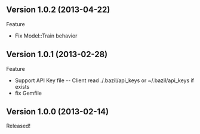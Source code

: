 ## Version 1.0.2 (2013-04-22) ##

Feature

- Fix Model::Train behavior

## Version 1.0.1 (2013-02-28) ##

Feature

- Support API Key file
-- Client read ./.bazil/api_keys or ~/.bazil/api_keys if exists
- fix Gemfile

## Version 1.0.0 (2013-02-14) ##

Released!
